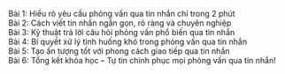 Bài 1: Hiểu rõ yêu cầu phỏng vấn qua tin nhắn chỉ trong 2 phút  
Bài 2: Cách viết tin nhắn ngắn gọn, rõ ràng và chuyên nghiệp  
Bài 3: Kỹ thuật trả lời câu hỏi phỏng vấn phổ biến qua tin nhắn  
Bài 4: Bí quyết xử lý tình huống khó trong phỏng vấn qua tin nhắn  
Bài 5: Tạo ấn tượng tốt với phong cách giao tiếp qua tin nhắn  
Bài 6: Tổng kết khóa học – Tự tin chinh phục mọi phỏng vấn qua tin nhắn!